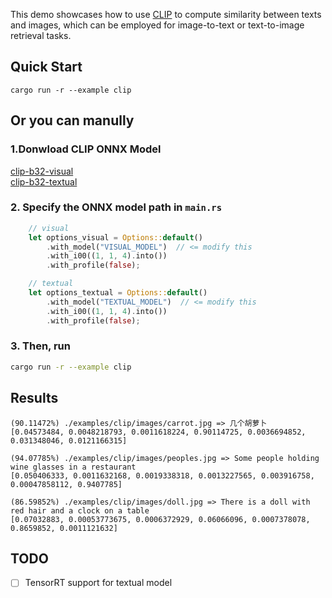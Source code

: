 This demo showcases how to use [CLIP](https://github.com/openai/CLIP) to compute similarity between texts and images, which can be employed for image-to-text or text-to-image retrieval tasks.

## Quick Start

```shell
cargo run -r --example clip
```

## Or you can manully


### 1.Donwload CLIP ONNX Model

[clip-b32-visual](https://github.com/jamjamjon/assets/releases/download/v0.0.1/clip-b32-visual.onnx)  
[clip-b32-textual](https://github.com/jamjamjon/assets/releases/download/v0.0.1/clip-b32-textual.onnx)


### 2. Specify the ONNX model path in `main.rs`

```Rust
    // visual
    let options_visual = Options::default()
        .with_model("VISUAL_MODEL")  // <= modify this
        .with_i00((1, 1, 4).into())
        .with_profile(false);

    // textual
    let options_textual = Options::default()
        .with_model("TEXTUAL_MODEL")  // <= modify this
        .with_i00((1, 1, 4).into())
        .with_profile(false);
```

### 3. Then, run

```bash
cargo run -r --example clip
```



## Results

```shell
(90.11472%) ./examples/clip/images/carrot.jpg => 几个胡萝卜 
[0.04573484, 0.0048218793, 0.0011618224, 0.90114725, 0.0036694852, 0.031348046, 0.0121166315]

(94.07785%) ./examples/clip/images/peoples.jpg => Some people holding wine glasses in a restaurant 
[0.050406333, 0.0011632168, 0.0019338318, 0.0013227565, 0.003916758, 0.00047858112, 0.9407785]

(86.59852%) ./examples/clip/images/doll.jpg => There is a doll with red hair and a clock on a table 
[0.07032883, 0.00053773675, 0.0006372929, 0.06066096, 0.0007378078, 0.8659852, 0.0011121632]
```


## TODO

* [ ] TensorRT support for textual model
